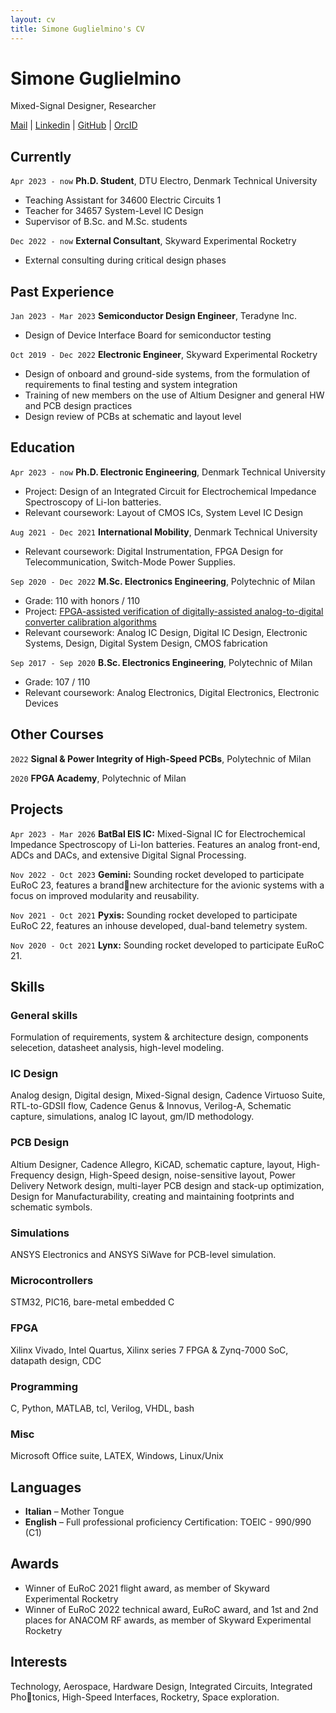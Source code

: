 ```yaml
---
layout: cv
title: Simone Guglielmino's CV
---
```

# Simone Guglielmino
Mixed-Signal Designer, Researcher

<div id="webaddress">
  <a href="mailto:simoneguglielmino.main@gmail.com">Mail</a>
| <a href="https://www.linkedin.com/in/simone-guglielmino">Linkedin</a>
| <a href="https://github.com/SimoneGuglielmino">GitHub</a>
| <a href="https://orcid.org/0009-0007-4410-4521">OrcID</a>
</div>

## Currently

`Apr 2023 - now`
__Ph.D. Student__, DTU Electro, Denmark Technical University
  - Teaching Assistant for 34600 Electric Circuits 1
  - Teacher for 34657 System-Level IC Design
  - Supervisor of B.Sc. and M.Sc. students

`Dec 2022 - now`
__External Consultant__, Skyward Experimental Rocketry
  - External consulting during critical design phases

## Past Experience

`Jan 2023 - Mar 2023`
__Semiconductor Design Engineer__, Teradyne Inc.
  - Design of Device Interface Board for semiconductor testing

`Oct 2019 - Dec 2022`
__Electronic Engineer__, Skyward Experimental Rocketry
  - Design of onboard and ground-side systems, from the formulation of requirements to final testing and system integration
  - Training of new members on the use of Altium Designer and general HW and PCB design practices
  - Design review of PCBs at schematic and layout level

## Education

`Apr 2023 - now`
__Ph.D. Electronic Engineering__, Denmark Technical University
  - Project: Design of an Integrated Circuit for Electrochemical Impedance Spectroscopy of Li-Ion batteries.
  - Relevant coursework: Layout of CMOS ICs, System Level IC Design

`Aug 2021 - Dec 2021`
__International Mobility__, Denmark Technical University
  - Relevant coursework: Digital Instrumentation, FPGA Design for Telecommunication, Switch-Mode Power Supplies.
  
`Sep 2020 - Dec 2022`
__M.Sc. Electronics Engineering__, Polytechnic of Milan
  - Grade: 110 with honors / 110
  - Project: [FPGA-assisted verification of digitally-assisted analog-to-digital converter calibration algorithms](https://hdl.handle.net/10589/196618)
  - Relevant coursework: Analog IC Design, Digital IC Design, Electronic Systems, Design, Digital System Design, CMOS fabrication

`Sep 2017 - Sep 2020`
__B.Sc. Electronics Engineering__, Polytechnic of Milan
  - Grade: 107 / 110
  - Relevant coursework: Analog Electronics, Digital Electronics, Electronic Devices

## Other Courses

  `2022` __Signal & Power Integrity of High-Speed PCBs__, Polytechnic of Milan

  `2020` __FPGA Academy__, Polytechnic of Milan

## Projects

`Apr 2023 - Mar 2026` __BatBal EIS IC:__ Mixed-Signal IC for Electrochemical Impedance Spectroscopy of Li-Ion batteries. Features an analog front-end, ADCs and DACs, and extensive Digital Signal Processing.

`Nov 2022 - Oct 2023` __Gemini:__ Sounding rocket developed to participate EuRoC 23, features a brandnew architecture for the avionic systems with a focus on improved modularity and reusability.

`Nov 2021 - Oct 2021` __Pyxis:__ Sounding rocket developed to participate EuRoC 22, features an inhouse developed, dual-band telemetry system.

`Nov 2020 - Oct 2021` __Lynx:__ Sounding rocket developed to participate EuRoC 21.

## Skills

### General skills

Formulation of requirements, system & architecture design, components selecetion, datasheet analysis, high-level modeling.

### IC Design

Analog design, Digital design, Mixed-Signal design, Cadence Virtuoso Suite,
RTL-to-GDSII flow, Cadence Genus & Innovus, Verilog-A, Schematic capture,
simulations, analog IC layout, gm/ID methodology.

### PCB Design

Altium Designer, Cadence Allegro, KiCAD, schematic capture, layout, High-Frequency design, High-Speed design, noise-sensitive layout, Power Delivery Network design, multi-layer PCB design and stack-up optimization, Design for Manufacturability, creating and maintaining footprints and schematic symbols.

### Simulations

ANSYS Electronics and ANSYS SiWave for PCB-level simulation. 

### Microcontrollers

STM32, PIC16, bare-metal embedded C 

### FPGA

Xilinx Vivado, Intel Quartus, Xilinx series 7 FPGA & Zynq-7000 SoC, datapath design, CDC

### Programming

C, Python, MATLAB, tcl, Verilog, VHDL, bash 

### Misc

Microsoft Office suite, LATEX, Windows, Linux/Unix 

## Languages

- __Italian__ – Mother Tongue
- __English__ – Full professional proficiency
Certification: TOEIC - 990/990 (C1)

## Awards
- Winner of EuRoC 2021 flight award, as member of Skyward Experimental Rocketry
- Winner of EuRoC 2022 technical award, EuRoC award, and 1st and 2nd places for ANACOM RF awards, as member of Skyward Experimental Rocketry

## Interests

Technology, Aerospace, Hardware Design, Integrated Circuits, Integrated Photonics, High-Speed Interfaces, Rocketry, Space exploration.

<!-- ### Footer

Last updated: May 2013 -->


